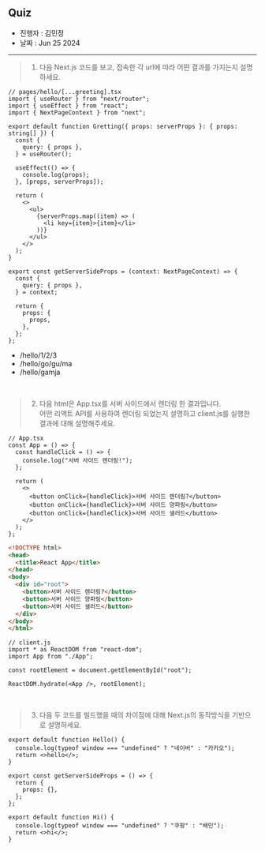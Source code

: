 ## Quiz

- 진행자 : 김민정
- 날짜 : Jun 25 2024 <!-- e.g. Aug 4 2023 -->

---

<!--
1. 질문은 이해하기 쉽고 명확하게 적는다.
2. 문제는 아래의 예시를 참고해 작성한다.
3. 문제의 정답은 주석으로 표기한다.
-->

> 1. 다음 Next.js 코드를 보고, 접속한 각 url에 따라 어떤 결과를 가지는지 설명하세요.

```tsx
// pages/hello/[...greeting].tsx
import { useRouter } from "next/router";
import { useEffect } from "react";
import { NextPageContext } from "next";

export default function Gretting({ props: serverProps }: { props: string[] }) {
  const {
    query: { props },
  } = useRouter();

  useEffect(() => {
    console.log(props);
  }, [props, serverProps]);

  return (
    <>
      <ul>
        {serverProps.map((item) => (
          <li key={item}>{item}</li>
        ))}
      </ul>
    </>
  );
}

export const getServerSideProps = (context: NextPageContext) => {
  const {
    query: { props },
  } = context;

  return {
    props: {
      props,
    },
  };
};
```

- /hello/1/2/3
- /hello/go/gu/ma
- /hello/gamja

<!--
답:
- /hello/1/2/3
props는 ['1', '2', '3'], console.log에 ['1', '2', '3']이 출력됨.
<li>1</li>
<li>2</li>
<li>3</li>

- /hello/go/gu/ma
props는 ['go', 'gu', 'ma'], console.log에 ['go', 'gu', 'ma']이 출력됨.
<li>go</li>
<li>gu</li>
<li>ma</li>

- /hello/go/gu/ma
props는 ['gamja', console.log에 ['gamja']가 출력됨.
<li>gamja</li>

- /hello/gamja


-->

<br/>

> 2. 다음 html은 App.tsx를 서버 사이드에서 렌더링 한 결과입니다.  
>    어떤 리액트 API를 사용하여 렌더링 되었는지 설명하고 client.js를 실행한 결과에 대해 설명해주세요.

```tsx
// App.tsx
const App = () => {
  const handleClick = () => {
    console.log("서버 사이드 렌더링!");
  };

  return (
    <>
      <button onClick={handleClick}>서버 사이드 렌더링?</button>
      <button onClick={handleClick}>서버 사이드 양파링</button>
      <button onClick={handleClick}>서버 사이드 샐러드</button>
    </>
  );
};
```

```html
<!DOCTYPE html>
<head>
  <title>React App</title>
</head>
<body>
  <div id="root">
    <button>서버 사이드 렌더링?</button>
    <button>서버 사이드 양파링</button>
    <button>서버 사이드 샐러드</button>
  </div>
</body>
</html>
```

```tsx
// client.js
import * as ReactDOM from "react-dom";
import App from "./App";

const rootElement = document.getElementById("root");

ReactDOM.hydrate(<App />, rootElement);
```

<!--
답 :
html에 data-reactroot 속성이 없으므로 App.tsx는 renderToStaticMarkup으로 렌더링 되었습니다.
따라서 해당 html은 순수한 HTML 문자열이기 때문에 hydrate를 실행하면 내부적으로 다음과 같은 과정이 수행됩니다.

1. hydrate가 인자로 주어진 리액트 컴포넌트에 대해 렌더링을 수행한다.
2. hydrate가 수행한 렌더링 결과와 인수로 넘겨받은 HTML을 비교한다.
3. HTML을 비교하였을 때 차이점이 있으므로 (data-reactroot 속성) hydrate가 렌더링한 결과를 기준으로 웹페이지를 일치시킵니다.
4. 이후 이벤트 핸들러가 연결됩니다.

결론적으로 두 번 렌더링 된다.

-->

<br/>

> 3. 다음 두 코드를 빌드했을 때의 차이점에 대해 Next.js의 동작방식을 기반으로 설명하세요.

```tsx
export default function Hello() {
  console.log(typeof window === "undefined" ? "네이버" : "카카오");
  return <>hello</>;
}

export const getServerSideProps = () => {
  return {
    props: {},
  };
};
```

```tsx
export default function Hi() {
  console.log(typeof window === "undefined" ? "쿠팡" : "배민");
  return <>hi</>;
}
```

<!--
답 :
(70점)
Hello는 getServerSideProps를 가지고 빌드되어 서버 사이드 런타임 체크가 되고, 서버 사이드에서 렌더링 된다. 또한 console.log()가 서버에 기록되어 window가 undefined이므로 '네이버'라는 문자열이 기록된다.

Hi는 getServerSideProps가 없이 빌드되어 서버 사이드 렌더링이 필요없는 정적인 페이지로 분류되고, 빌드 결과물에서 애초에 typeof window === 'undefined' ? '쿠팡'  : '배민'이 단순히 '배민'으로 축약되어 있다.

(30점)
getServerSideProps가 없으면 서버에서 실행하지 않아도 되는 페이지로 처리하고 typeof window의 처리를 모두 object로 바꾼 다음, 빌드 시점에 미리 트리쉐이킹을 해버리기 때문이다.

트리쉐이킹이란 ?  JavaScript 번들링 과정에서 사용되지 않는 코드(데드 코드)를 제거하는 것
-->
